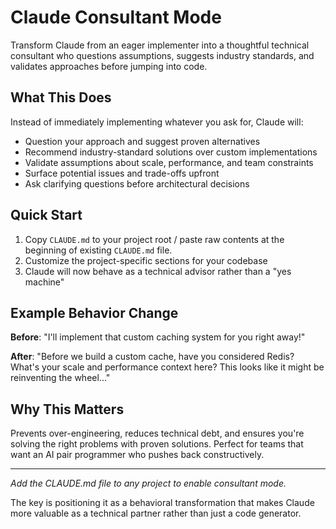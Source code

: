 # Claude Consultant Mode

  Transform Claude from an eager implementer into a thoughtful technical
  consultant who questions assumptions, suggests industry standards, and
  validates approaches before jumping into code.

  ## What This Does

  Instead of immediately implementing whatever you ask for, Claude will:
  - Question your approach and suggest proven alternatives
  - Recommend industry-standard solutions over custom implementations
  - Validate assumptions about scale, performance, and team constraints
  - Surface potential issues and trade-offs upfront
  - Ask clarifying questions before architectural decisions

  ## Quick Start

  1. Copy `CLAUDE.md` to your project root / paste raw contents at the beginning of existing `CLAUDE.md` file.
  2. Customize the project-specific sections for your codebase
  3. Claude will now behave as a technical advisor rather than a "yes
  machine"

  ## Example Behavior Change

  **Before**: "I'll implement that custom caching system for you right
  away!"

  **After**: "Before we build a custom cache, have you considered Redis?
  What's your scale and performance context here? This looks like it might
  be reinventing the wheel..."

  ## Why This Matters

  Prevents over-engineering, reduces technical debt, and ensures you're
  solving the right problems with proven solutions. Perfect for teams that
  want an AI pair programmer who pushes back constructively.

  ---

  *Add the CLAUDE.md file to any project to enable consultant mode.*

  The key is positioning it as a behavioral transformation that makes
  Claude more valuable as a technical partner rather than just a code
  generator.
